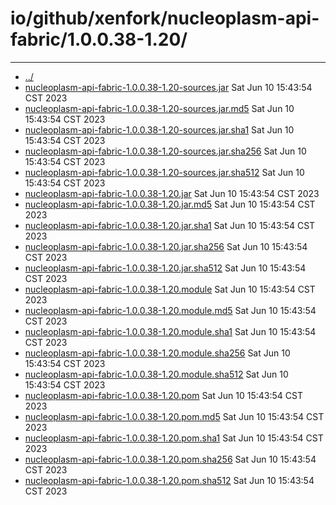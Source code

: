 # io/github/xenfork/nucleoplasm-api-fabric/1.0.0.38-1.20/

---
- [../](../index.md)
- [nucleoplasm-api-fabric-1.0.0.38-1.20-sources.jar](nucleoplasm-api-fabric-1.0.0.38-1.20-sources.jar) Sat Jun 10 15:43:54 CST 2023
- [nucleoplasm-api-fabric-1.0.0.38-1.20-sources.jar.md5](nucleoplasm-api-fabric-1.0.0.38-1.20-sources.jar.md5) Sat Jun 10 15:43:54 CST 2023
- [nucleoplasm-api-fabric-1.0.0.38-1.20-sources.jar.sha1](nucleoplasm-api-fabric-1.0.0.38-1.20-sources.jar.sha1) Sat Jun 10 15:43:54 CST 2023
- [nucleoplasm-api-fabric-1.0.0.38-1.20-sources.jar.sha256](nucleoplasm-api-fabric-1.0.0.38-1.20-sources.jar.sha256) Sat Jun 10 15:43:54 CST 2023
- [nucleoplasm-api-fabric-1.0.0.38-1.20-sources.jar.sha512](nucleoplasm-api-fabric-1.0.0.38-1.20-sources.jar.sha512) Sat Jun 10 15:43:54 CST 2023
- [nucleoplasm-api-fabric-1.0.0.38-1.20.jar](nucleoplasm-api-fabric-1.0.0.38-1.20.jar) Sat Jun 10 15:43:54 CST 2023
- [nucleoplasm-api-fabric-1.0.0.38-1.20.jar.md5](nucleoplasm-api-fabric-1.0.0.38-1.20.jar.md5) Sat Jun 10 15:43:54 CST 2023
- [nucleoplasm-api-fabric-1.0.0.38-1.20.jar.sha1](nucleoplasm-api-fabric-1.0.0.38-1.20.jar.sha1) Sat Jun 10 15:43:54 CST 2023
- [nucleoplasm-api-fabric-1.0.0.38-1.20.jar.sha256](nucleoplasm-api-fabric-1.0.0.38-1.20.jar.sha256) Sat Jun 10 15:43:54 CST 2023
- [nucleoplasm-api-fabric-1.0.0.38-1.20.jar.sha512](nucleoplasm-api-fabric-1.0.0.38-1.20.jar.sha512) Sat Jun 10 15:43:54 CST 2023
- [nucleoplasm-api-fabric-1.0.0.38-1.20.module](nucleoplasm-api-fabric-1.0.0.38-1.20.module) Sat Jun 10 15:43:54 CST 2023
- [nucleoplasm-api-fabric-1.0.0.38-1.20.module.md5](nucleoplasm-api-fabric-1.0.0.38-1.20.module.md5) Sat Jun 10 15:43:54 CST 2023
- [nucleoplasm-api-fabric-1.0.0.38-1.20.module.sha1](nucleoplasm-api-fabric-1.0.0.38-1.20.module.sha1) Sat Jun 10 15:43:54 CST 2023
- [nucleoplasm-api-fabric-1.0.0.38-1.20.module.sha256](nucleoplasm-api-fabric-1.0.0.38-1.20.module.sha256) Sat Jun 10 15:43:54 CST 2023
- [nucleoplasm-api-fabric-1.0.0.38-1.20.module.sha512](nucleoplasm-api-fabric-1.0.0.38-1.20.module.sha512) Sat Jun 10 15:43:54 CST 2023
- [nucleoplasm-api-fabric-1.0.0.38-1.20.pom](nucleoplasm-api-fabric-1.0.0.38-1.20.pom) Sat Jun 10 15:43:54 CST 2023
- [nucleoplasm-api-fabric-1.0.0.38-1.20.pom.md5](nucleoplasm-api-fabric-1.0.0.38-1.20.pom.md5) Sat Jun 10 15:43:54 CST 2023
- [nucleoplasm-api-fabric-1.0.0.38-1.20.pom.sha1](nucleoplasm-api-fabric-1.0.0.38-1.20.pom.sha1) Sat Jun 10 15:43:54 CST 2023
- [nucleoplasm-api-fabric-1.0.0.38-1.20.pom.sha256](nucleoplasm-api-fabric-1.0.0.38-1.20.pom.sha256) Sat Jun 10 15:43:54 CST 2023
- [nucleoplasm-api-fabric-1.0.0.38-1.20.pom.sha512](nucleoplasm-api-fabric-1.0.0.38-1.20.pom.sha512) Sat Jun 10 15:43:54 CST 2023
